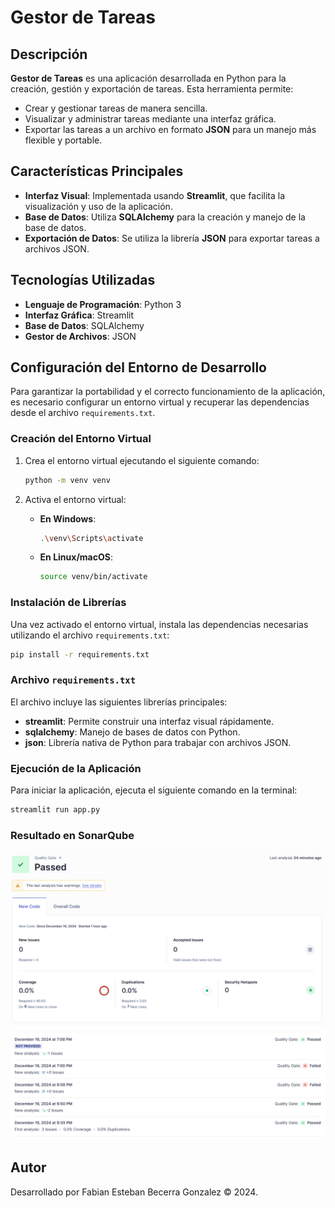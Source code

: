 # Gestor de Tareas

## Descripción
**Gestor de Tareas** es una aplicación desarrollada en Python para la creación, gestión y exportación de tareas. Esta herramienta permite:

- Crear y gestionar tareas de manera sencilla.
- Visualizar y administrar tareas mediante una interfaz gráfica.
- Exportar las tareas a un archivo en formato **JSON** para un manejo más flexible y portable.

## Características Principales
- **Interfaz Visual**: Implementada usando **Streamlit**, que facilita la visualización y uso de la aplicación.
- **Base de Datos**: Utiliza **SQLAlchemy** para la creación y manejo de la base de datos.
- **Exportación de Datos**: Se utiliza la librería **JSON** para exportar tareas a archivos JSON.

## Tecnologías Utilizadas
- **Lenguaje de Programación**: Python 3
- **Interfaz Gráfica**: Streamlit
- **Base de Datos**: SQLAlchemy
- **Gestor de Archivos**: JSON

## Configuración del Entorno de Desarrollo
Para garantizar la portabilidad y el correcto funcionamiento de la aplicación, es necesario configurar un entorno virtual y recuperar las dependencias desde el archivo `requirements.txt`.

### Creación del Entorno Virtual
1. Crea el entorno virtual ejecutando el siguiente comando:
   ```bash
   python -m venv venv
   ```

2. Activa el entorno virtual:
   - **En Windows**:
     ```bash
     .\venv\Scripts\activate
     ```
   - **En Linux/macOS**:
     ```bash
     source venv/bin/activate
     ```

### Instalación de Librerías
Una vez activado el entorno virtual, instala las dependencias necesarias utilizando el archivo `requirements.txt`:
```bash
pip install -r requirements.txt
```

### Archivo `requirements.txt`
El archivo incluye las siguientes librerías principales:
- **streamlit**: Permite construir una interfaz visual rápidamente.
- **sqlalchemy**: Manejo de bases de datos con Python.
- **json**: Librería nativa de Python para trabajar con archivos JSON.

### Ejecución de la Aplicación
Para iniciar la aplicación, ejecuta el siguiente comando en la terminal:
```bash
streamlit run app.py
```

### Resultado en SonarQube

![Imagen 1](img/sonarqube_1.png)
![Imagen 2](img/sonarqube_2.png)

## Autor
Desarrollado por Fabian Esteban Becerra Gonzalez © 2024.